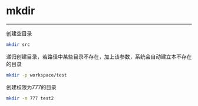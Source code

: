 # mkdir
---


创建空目录
```bash
mkdir src
```

递归创建目录，若路径中某些目录不存在，加上该参数，系统会自动建立本不存在的目录
```bash
mkdir -p workspace/test
```

创建权限为777的目录
```bash
mkdir -m 777 test2
```
